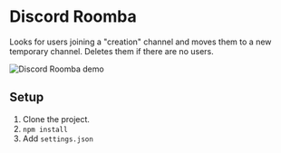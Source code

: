 # Discord Roomba
Looks for users joining a "creation" channel and moves them to a new temporary channel. Deletes them if there are no users.

![Discord Roomba demo](https://i.imgur.com/7X7KXRF.gif)

## Setup
1. Clone the project.
2. `npm install`
3. Add `settings.json`
